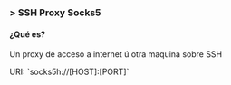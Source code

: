 ### > SSH Proxy Socks5

#### ¿Qué es?
<div>
Un proxy de acceso a internet ú otra maquina sobre SSH
</div>
<p>URI: `socks5h://[HOST]:[PORT]`</p>
